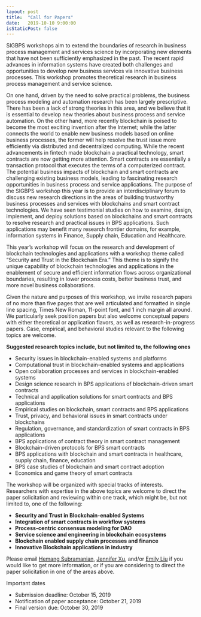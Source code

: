```yaml
---
layout: post
title:  "Call for Papers"
date:   2019-10-10 9:00:00
isStaticPost: false
---
```

SIGBPS workshops aim to extend the boundaries of research in business process management and services science by incorporating new elements that have not been sufficiently emphasized in the past. The recent rapid advances in information systems have created both challenges and opportunities to develop new business services via innovative business processes. This workshop promotes theoretical research in business process management and service science.

On one hand, driven by the need to solve practical problems, the business process modeling and automation research has been largely prescriptive. There has been a lack of strong theories in this area, and we believe that it is essential to develop new theories about business process and service automation. On the other hand, more recently blockchain is poised to become the most exciting invention after the Internet; while the latter connects the world to enable new business models based on online business processes, the former will help resolve the trust issue more efficiently via distributed and decentralized computing. While the recent advancements in fintech made blockchain a practical technology, smart contracts are now getting more attention. Smart contracts are essentially a transaction protocol that executes the terms of a computerized contract. The potential business impacts of blockchain and smart contracts are challenging existing business models, leading to fascinating research opportunities in business process and service applications. The purpose of the SIGBPS workshop this year is to provide an interdisciplinary forum to discuss new research directions in the areas of building trustworthy business processes and services with blockchains and smart contract technologies. We have seen testimonial studies on how to examine, design, implement, and deploy solutions based on blockchains and smart contracts to resolve research and practical issues in BPS applications. Such applications may benefit  many research frontier domains, for example, information systems in Finance, Supply chain, Education and Healthcare.

This year’s workshop will focus on the research and development of blockchain technologies and applications with a workshop theme called “Security and Trust in the Blockchain Era.” This theme is to signify the unique capability of blockchain technologies and applications in the enablement of secure and efficient information flows across organizational boundaries, resulting in lower process costs, better business trust, and more novel business collaborations.

Given the nature and purposes of this workshop, we invite research papers of no more than five pages that are well articulated and formatted in single line spacing, Times New Roman, 11-point font, and 1 inch margin all around. We particularly seek position papers but also welcome conceptual papers with either theoretical or application flavors, as well as research-in-progress papers.  Case, empirical, and behavioral studies relevant to the following topics are welcome.

__Suggested research topics include, but not limited to, the following ones__
* Security issues in blockchain-enabled systems and platforms
* Computational trust in blockchain-enabled systems and applications
* Open collaboration processes and services in blockchain-enabled systems
* Design science research in BPS applications of blockchain-driven smart contracts
* Technical and application solutions for smart contracts and BPS applications
* Empirical studies on blockchain, smart contracts and BPS applications
* Trust, privacy, and behavioral issues in smart contracts under blockchains
* Regulation, governance, and standardization of smart contracts in BPS applications
* BPS applications of contract theory in smart contract management
* Blockchain-driven protocols for BPS smart contracts
* BPS applications with blockchain and smart contracts in healthcare, supply chain, finance, education
* BPS case studies of blockchain and smart contract adoption
* Economics and game theory of smart contracts


The workshop will be organized with special tracks of interests. Researchers with expertise in the above topics are welcome to direct the paper solicitation and reviewing within one track, which might be, but not limited to, one of the following:<br/>

* __Security and Trust in Blockchain-enabled Systems__
* __Integration of smart contracts in workflow systems__
* __Process-centric consensus modeling for DAO__
* __Service science and engineering in blockchain ecosystems__
* __Blockchain enabled supply chain processes and finance__
* __Innovative Blockchain applications in industry__

Please email [Hemang Subramanian](mailto:fhsubram@fiu.edu), [Jennifer Xu](mailto:jxu@bentley.edu), and/or [Emily Liu](mailto:rong.liu@stevens.edu) if you would like to get more information, or if you are considering to direct the paper solicitation in one of the areas above.

Important dates
* Submission deadline: October 15, 2019 
* Notification of paper acceptance: October 21, 2019
* Final version due: October 30, 2019
